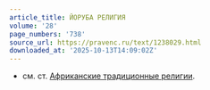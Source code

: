 ```yaml
---
article_title: ЙОРУБА РЕЛИГИЯ
volume: '28'
page_numbers: '738'
source_url: https://pravenc.ru/text/1238029.html
downloaded_at: '2025-10-13T14:09:02Z'
---
```


- см. ст. [Африканские традиционные религии](<https://pravenc.ru/text/Африканские традиционные религии.html>).
